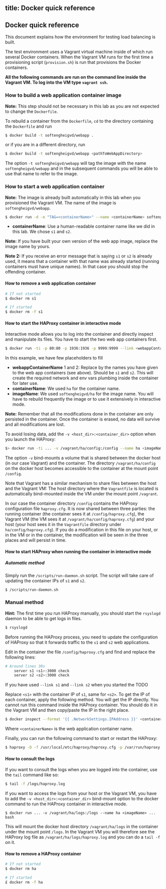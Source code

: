 title: Docker quick reference
---

## Docker quick reference

This document explains how the environment for testing load balancing
is built.

The test environment uses a Vagrant virtual machine inside of which
run several Docker containers. When the Vagrant VM runs for the first
time a provisioning script (`provision.sh`) is run that provisions the
Docker containers.

**All the following commands are run on the command line inside the
Vagrant VM. To log into the VM type `vagrant ssh`.**


### How to build a web application container image

**Note:** This step should not be necessary in this lab as you are not
expected to change the `Dockerfile`.

To rebuild a container from the `Dockerfile`, `cd` to the directory
containing the `Dockerfile` and run

```bash
$ docker build -t softengheigvd/webapp .
```

or if you are in a different directory, run 

```bash
$ docker build -t softengheigvd/webapp <pathToWebAppDirectory>
```

The option `-t softengheigvd/webapp` will tag the image with the name
`softengheigvd/webapp` and in the subsequent commands you will be able
to use that name to refer to the image.


### How to start a web application container

**Note:** The image is already built automatically in this lab when
you provisioned the Vagrant VM. The name of the image is
`softengheigvd/webapp`.

```bash
$ docker run -d -e "TAG=<containerName>" --name <containerName> softengheigvd/webapp
```

* **containerName**: Use a human-readable container name like we did
  in this lab. We chose `s1` and `s2`.

__Note:__ If you have built your own version of the web app image,
replace the image name by yours.

__Note 2:__ If you receive an error message that is saying `s1` or
`s2` is already used, it means that a container with that name was
already started (running containers must have unique names). In that
case you should stop the offending container.


#### How to remove a web application container

```bash
# If not started
$ docker rm s1

# If started
$ docker rm -f s1
```

#### How to start the HAProxy container in interactive mode

Interactive mode allows you to log into the container and directly
inspect and manipulate its files. You have to start the two web app
containers first.

```bash
$ docker run -ti -p 80:80 -p 1936:1936 -p 9999:9999 --link <webappContainerName1> --link <webappContainerName2> --name ha <imageName> bash
```

In this example, we have few placeholders to fill

* **webappContainerName** 1 and 2: Replace by the names you have given
  to the web app containers (see above). Should be `s1` and `s2`. This
  will create the required network and env vars plumbing inside the
  container for later use.
* **containerName**: We used `ha` for the container name.
* **imageName**: We used `softengheigvd/ha` for the image name. You
  will have to rebuild frequently the image or to use it extensively
  in interactive mode.

**Note:** Remember that all the modifications done in the container
are only persisted in the container. Once the container is erased,
no data will survive and all modifications are lost.

To avoid losing data, add the `-v <host_dir>:<container_dir>` option
when you launch the HAProxy:

```bash
$> docker run -ti ... -v /vagrant/ha/config:/config --name ha <imageName> ... bash
```

The option `-v` bind-mounts a volume that is shared between the docker
host (in our case Vagrant) and the container. The directory
`/vagrant/ha/config` on the docker host becomes accessible to the
container at the mount point `/config`. 

Note that Vagrant has a similar mechanism to share files between the
host and the Vagrant VM: The host directory where the `Vagrantfile` is
located is automatically bind-mounted inside the VM under the mount
point `/vagrant`. 

In our case the container directory `/config` contains the HAProxy
configuration file `haproxy.cfg`. It is now shared between three
parties: the running container (the container sees it at
`/config/haproxy.cfg`), the Vagrant VM (the VM sees it at
`/vagrant/ha/config/haproxy.cfg`) and your host (your host sees it in
the `Vagrantfile` directory under `ha/config/haproxy.cfg`). If you do
a modification in this file on your host, or in the VM or in the
container, the modification will be seen in the three places and will
persist in time.

#### How to start HAProxy when running the container in interactive mode

##### Automatic method

Simply run the `/scripts/run-daemon.sh` script. The script will take
care of updating the container IPs of `s1` and `s2`.

```bash
$ /scripts/run-daemon.sh
```

### Manual method

**Hint:** The first time you run HAProxy manually, you should start
the `rsyslogd` daemon to be able to get logs in files.

```bash
$ rsyslogd
```

Before running the HAProxy process, you need to update the
configuration of HAProxy so that it forwards traffic to the `s1` and
`s2` web applications.

Edit in the container the file `/config/haproxy.cfg` and find and
replace the following lines:

```bash
# Around lines 30s
    server s1 <s1>:3000 check
    server s2 <s2>:3000 check
```

If you have used `--link s1` and `--link s2` when you started the TODO

Replace `<s1>` with the container IP of `s1`, same for `<s2>`. To get
the IP of each container, apply the following method. You will get the
IP directly. You cannot run this command inside the HAProxy
container. You should do it in the Vagrant VM and then copy/paste the
IP in the right place.

```bash
$ docker inspect --format '{{ .NetworkSettings.IPAddress }}' <containerName>
```

Where `<containerName>` is the web application container name.

Finally, you can run the following command to start or restart the
HAProxy:

```bash
$ haproxy -D -f /usr/local/etc/haproxy/haproxy.cfg -p /var/run/haproxy.pid
```

#### How to consult the logs

If you want to consult the logs when you are logged into the
container, use the `tail` command like so:

```bash
$ tail -f /logs/haproxy.log
```

If you want to access the logs from your host or the Vagrant VM, you
have to add the `-v <host_dir>:<container_dir>` bind-mount option to
the docker command to run the HAProxy container in interactive mode.

```
$ docker run ... -v /vagrant/ha/logs:/logs --name ha <imageName> ... bash
```

This will mount the docker host directory `/vagrant/ha/logs` in the
container under the mount point `/logs`. In the Vagrant VM you will
therefore see the HAProxy log file as `/vagrant/ha/logs/haproxy.log`
and you can do a `tail -f` on it.


#### How to remove a HAProxy container

```bash
# If not started
$ docker rm ha

# If started
£ docker rm -f ha
```
